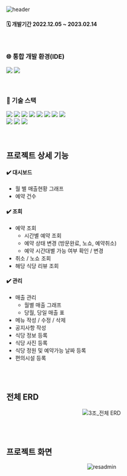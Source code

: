 ![header](https://capsule-render.vercel.app/api?type=waving&color=timeGradient&height=250&text=CatchTable&desc=ResAdmin👥&descSize=30&descAlignY=60&animation=fadeIn&fontAlignY=35)

<div align="LEFT">
<h4> 🗓️ 개발기간 2022.12.05 ~ 2023.02.14 </h4> 
</div>
<br>
<h3>🌐 통합 개발 환경(IDE)</h3>
<div align="LEFT">
<img src="https://img.shields.io/badge/IntelliJIDEA-000000?style=flat&logo=INTELLIJIDEA&logoColor=white" />
<img src="https://img.shields.io/badge/Visual Studio Code-007ACC?style=flat&logo=Visual Studio Code&logoColor=white" />
</div>
<br>
<br>
<h3>🔗 기술 스택<br></h3>
<div align="LEFT">
	<img src="https://img.shields.io/badge/Java-007396?style=flat&logo=Java&logoColor=white" />
	<img src="https://img.shields.io/badge/HTML5-E34F26?style=flat&logo=HTML5&logoColor=white" />
	<img src="https://img.shields.io/badge/CSS3-1572B6?style=flat&logo=CSS3&logoColor=white" />
	<img src="https://img.shields.io/badge/JavaScript-lightgrey?style=flat&logo=JavaScript&logoColor=#F7DF1E" />
	<img src="https://img.shields.io/badge/jQuery-blueviolet?style=flat&logo=jQuery&logoColor=#0769AD" />
	<img src="https://img.shields.io/badge/Thymeleaf-green?style=flat&logo=Thymeleaf&logoColor=#005F0F" />
	<img src="https://img.shields.io/badge/Vue.js-yellowgreen?style=flat&logo=Vue.js&logoColor=#4FC08D" />
	<img src="https://img.shields.io/badge/ajax-007396?style=flat&logo=ajax&logoColor=white" />
	<br>
	<img src="https://img.shields.io/badge/Spring Boot-yellow?style=flat&logo=Spring Boot&logoColor=#6DB33F" />
	<img src="https://img.shields.io/badge/MySQL-9cf?style=flat&logo=MySQL&logoColor=#4479A1" />
  	<img src="https://img.shields.io/badge/JPA_Hibernate -59666C?style=flat&logo=Hibernate&logoColor=white" />
  </div>
  <br>
  <br>
  
## 프로젝트 상세 기능
#### ✔️ 대시보드<br>
  * 월 별 매출현황 그래프
  * 예약 건수
#### ✔️ 조회<br>
  * 예약 조회
    - 시간별 예약 조회
    - 예약 상태 변경 (방문완료, 노쇼, 예약취소)
    - 예약 시간대별 가능 여부 확인 / 변경
  * 취소 / 노쇼 조회
  * 해당 식당 리뷰 조회
#### ✔️ 관리<br>
  * 매출 관리
    - 월별 매출 그래프
    - 당월, 당일 매출 표
  * 메뉴 작성 / 수정 / 삭제
  * 공지사항 작성 
  * 식당 정보 등록
  * 식당 사진 등록
  * 식당 정원 및 예약가능 날짜 등록
  * 편의시설 등록

 
 <br>
 <br>
 
## 전체 ERD
<div align="center">
  
![3조_전체 ERD](https://user-images.githubusercontent.com/104509621/228535181-81226047-4c21-4e50-9064-2c8f8121ec6a.png)

</div>
  <br>
  <br>
  
## 프로젝트 화면
<div align="center">

![resadmin](https://user-images.githubusercontent.com/104509621/228571871-eba35550-894d-4cad-8951-6cc04ec739eb.gif)

</div>
